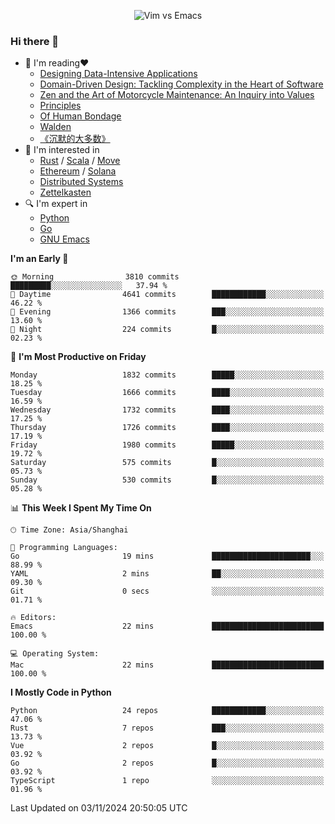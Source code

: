 <p align="center">
    <img src="https://gist.githubusercontent.com/coldnight/e696baffb094e71c96cb302118878eae/raw/40ea5053a6f66cc65f90f437e4173497da225958/banner.gif" alt="Vim vs Emacs" />
</p>

### Hi there 👋

- 📖 I'm reading❤️
    + [Designing Data-Intensive Applications](https://www.oreilly.com/library/view/designing-data-intensive-applications/9781491903063/)
    + [Domain-Driven Design: Tackling Complexity in the Heart of Software](https://www.dddcommunity.org/book/evans_2003/)
    + [Zen and the Art of Motorcycle Maintenance: An Inquiry into Values](https://en.wikipedia.org/wiki/Zen_and_the_Art_of_Motorcycle_Maintenance)
    + [Principles](https://www.principles.com/)
    + [Of Human Bondage](https://en.wikipedia.org/wiki/Of_Human_Bondage)
    + [Walden](https://en.wikipedia.org/wiki/Walden)
    + [《沉默的大多数》](https://en.wikipedia.org/wiki/Silent_majority)
- 🌱 I'm interested in
    + [Rust](https://www.rust-lang.org/) / [Scala](https://www.scala-lang.org/) / [Move](https://github.com/move-language/move/)
    + [Ethereum](https://ethereum.org/en/) / [Solana](https://solana.com/)
	+ [Distributed Systems](https://www.linuxzen.com/notes/topics/20200320174417_%E5%88%86%E5%B8%83%E5%BC%8F/)
	+ [Zettelkasten](https://www.linuxzen.com/notes/notes/20220120080920-slip_box/)
- 🔍 I'm expert in
    + [Python](https://www.python.org/)
    + [Go](https://go.dev/)
    + [GNU Emacs](https://www.gnu.org/software/emacs/)

<!--START_SECTION:waka-->
**I'm an Early 🐤** 

```text
🌞 Morning                3810 commits        █████████░░░░░░░░░░░░░░░░   37.94 % 
🌆 Daytime                4641 commits        ████████████░░░░░░░░░░░░░   46.22 % 
🌃 Evening                1366 commits        ███░░░░░░░░░░░░░░░░░░░░░░   13.60 % 
🌙 Night                  224 commits         █░░░░░░░░░░░░░░░░░░░░░░░░   02.23 % 
```
📅 **I'm Most Productive on Friday** 

```text
Monday                   1832 commits        █████░░░░░░░░░░░░░░░░░░░░   18.25 % 
Tuesday                  1666 commits        ████░░░░░░░░░░░░░░░░░░░░░   16.59 % 
Wednesday                1732 commits        ████░░░░░░░░░░░░░░░░░░░░░   17.25 % 
Thursday                 1726 commits        ████░░░░░░░░░░░░░░░░░░░░░   17.19 % 
Friday                   1980 commits        █████░░░░░░░░░░░░░░░░░░░░   19.72 % 
Saturday                 575 commits         █░░░░░░░░░░░░░░░░░░░░░░░░   05.73 % 
Sunday                   530 commits         █░░░░░░░░░░░░░░░░░░░░░░░░   05.28 % 
```


📊 **This Week I Spent My Time On** 

```text
🕑︎ Time Zone: Asia/Shanghai

💬 Programming Languages: 
Go                       19 mins             ██████████████████████░░░   88.99 % 
YAML                     2 mins              ██░░░░░░░░░░░░░░░░░░░░░░░   09.30 % 
Git                      0 secs              ░░░░░░░░░░░░░░░░░░░░░░░░░   01.71 % 

🔥 Editors: 
Emacs                    22 mins             █████████████████████████   100.00 % 

💻 Operating System: 
Mac                      22 mins             █████████████████████████   100.00 % 
```

**I Mostly Code in Python** 

```text
Python                   24 repos            ████████████░░░░░░░░░░░░░   47.06 % 
Rust                     7 repos             ███░░░░░░░░░░░░░░░░░░░░░░   13.73 % 
Vue                      2 repos             █░░░░░░░░░░░░░░░░░░░░░░░░   03.92 % 
Go                       2 repos             █░░░░░░░░░░░░░░░░░░░░░░░░   03.92 % 
TypeScript               1 repo              ░░░░░░░░░░░░░░░░░░░░░░░░░   01.96 % 
```




 Last Updated on 03/11/2024 20:50:05 UTC
<!--END_SECTION:waka-->
